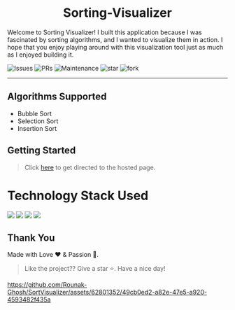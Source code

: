 <h1 align="center"> Sorting-Visualizer</h1>


Welcome to Sorting Visualizer! I built this application because I was fascinated by sorting algorithms, and I wanted to visualize them in action. I hope that you enjoy playing around with this visualization tool just as much as I enjoyed building it.

![Issues](https://img.shields.io/github/issues/Rounak-Ghosh/SortVisualizer)
![PRs](https://img.shields.io/github/issues-pr/Rounak-Ghosh/SortVisualizer)
![Maintenance](https://img.shields.io/maintenance/yes/2023)
![star](https://img.shields.io/github/stars/Rounak-Ghosh/SortVisualizer?style=social)
![fork](https://img.shields.io/github/forks/Rounak-Ghosh/SortVisualizer?style=social)

<hr>

## Algorithms Supported

<ul>
  <li> Bubble Sort </li>
  <li> Selection Sort </li>
  <li> Insertion Sort </li>
  <!--<li> Quick Sort </li>
  <li> Merge Sort </li>
  <li> Heap Sort </li>-->
</ul>

## Getting Started

> Click [here](https://rounak-ghosh.github.io/SortVisualizer/) to get directed to the hosted page.

# Technology Stack Used
<img src="https://img.shields.io/badge/html5%20-%23E34F26.svg?&style=for-the-badge&logo=html5&logoColor=white"/> <img src="https://img.shields.io/badge/css3%20-%231572B6.svg?&style=for-the-badge&logo=css3&logoColor=white"/> <img src="https://img.shields.io/badge/javascript%20-%23323330.svg?&style=for-the-badge&logo=javascript&logoColor=%23F7DF1E"/> <img src="https://img.shields.io/badge/github%20-%23121011.svg?&style=for-the-badge&logo=github&logoColor=white"/>

## **Thank You**
Made with Love ❤️️  &  Passion 🙏.
> Like the project?? Give a star ⭐. Have a nice day!





https://github.com/Rounak-Ghosh/SortVisualizer/assets/62801352/49cb0ed2-a82e-47e5-a920-4593482f435a

